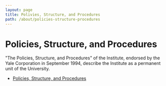 ```yaml
---
layout: page
title: Polivies, Structure, and Procedures
path: /about/policies-structure-procedures
---
```


<h1>Policies, Structure, and Procedures</h1>

"The Policies, Structure, and Procedures" of the Institute, endorsed
by the Yale Corporation in September 1994, describe the Institute as a
permanent unit of the University.

* [Policies, Structure, and Procedures](/brochures/A6.html)
